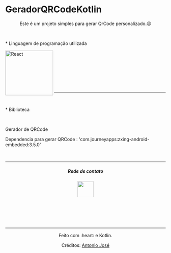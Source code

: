 # GeradorQRCodeKotlin

<div>
  <p align="center">Este é um projeto simples para gerar QrCode personalizado.😉️</p>
</div>


<div align="left" ><br>
  <p align="left"> * Linguagem de programação utilizada</p>
  <img align="left" alt="React" height="140" width="150" src="https://cdn.jsdelivr.net/gh/devicons/devicon/icons/kotlin/kotlin-original.svg">
</div><br>
  
</div><br>

<br><br><br><br>
<hr>
<div align="left" valign="top"><br>
  <p align="left"> * Biblioteca</p><br>
  <p align="left">Gerador de QRCode</p>
  <p aling="left">Dependencia para gerar QRCode : 'com.journeyapps:zxing-android-embedded:3.5.0'</p>
   
</div><br>







<hr>
<div align="center">
 <h5 align="center">Rede de contato </h5>
  <a href="https://www.linkedin.com/in/antonio-jose-b1a926111/" 
 target="_blank"><img src="https://cdn.jsdelivr.net/gh/devicons/devicon/icons/linkedin/linkedin-original.svg" target="_blank" height="50"></a>
</div>

<div align="center">
  
  
<br><br><br><br>
<hr>  
</div>

<div align="center">
  <p>Feito com :heart: e Kotlin.</p>
  <p>Créditos: <a href="https://github.com/anuraghazra/github-readme-stats"></a>  <a href="https://github.com/rafaballerini">Antonio José</a></p>
</div>
